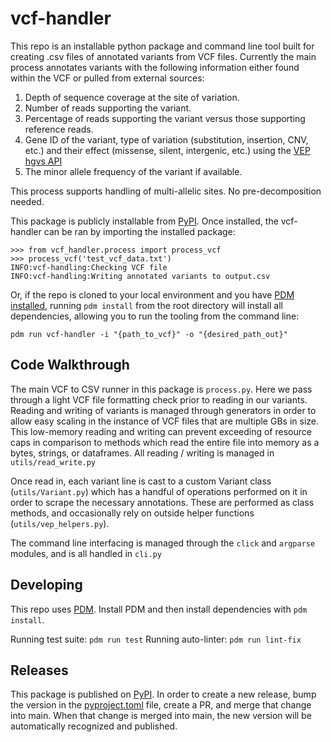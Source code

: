 # vcf-handler

This repo is an installable python package and command line tool built for creating .csv files of annotated variants from VCF files. 
Currently the main process annotates variants with the following information either found within the VCF or pulled from external sources:
1. Depth of sequence coverage at the site of variation.
2. Number of reads supporting the variant.
3. Percentage of reads supporting the variant versus those supporting reference reads.
4. Gene ID of the variant, type of variation (substitution,
insertion, CNV, etc.) and their effect (missense, silent, intergenic, etc.) using 
the [VEP hgvs API](https://rest.ensembl.org/#VEP)
5. The minor allele frequency of the variant if available.

This process supports handling of multi-allelic sites. No pre-decomposition needed. 

This package is publicly installable from [PyPI](https://pypi.org/project/gabry-vcf-handler/). Once installed, the vcf-handler can be ran by importing the installed package:
```
>>> from vcf_handler.process import process_vcf
>>> process_vcf('test_vcf_data.txt')
INFO:vcf-handling:Checking VCF file
INFO:vcf-handling:Writing annotated variants to output.csv
```

Or, if the repo is cloned to your local environment and you have [PDM installed](https://pdm.fming.dev/latest/), 
running `pdm install` from the root directory will install all dependencies, allowing you to run the tooling from the command line:

`pdm run vcf-handler -i "{path_to_vcf}" -o "{desired_path_out}"`

## Code Walkthrough
The main VCF to CSV runner in this package is `process.py`. Here we pass through a light VCF file formatting check prior to reading in our variants. Reading and writing of variants is managed through generators in order to allow easy scaling in the instance of VCF files that are multiple GBs in size. This low-memory reading and writing can prevent exceeding of resource caps in comparison to methods which read the entire file into memory as a bytes, strings, or dataframes. All reading / writing is managed in `utils/read_write.py`

Once read in, each variant line is cast to a custom Variant class (`utils/Variant.py`) which has a handful of operations performed on it in order to scrape the necessary annotations. These are performed as class methods, and occasionally rely on outside helper functions (`utils/vep_helpers.py`). 

The command line interfacing is managed through the `click` and `argparse` modules, and is all handled in `cli.py`

## Developing

This repo uses [PDM](https://pdm.fming.dev/latest/). Install PDM and then install dependencies with `pdm install`.

Running test suite: `pdm run test`
Running auto-linter: `pdm run lint-fix`

## Releases

This package is published on [PyPI](https://pypi.org/project/gabry-vcf-handler/). In order to create a new release, bump the version in the [pyproject.toml](pyproject.toml) file, create a PR, and merge that change into main. When that change is merged into main, the new version will be automatically recognized and published.